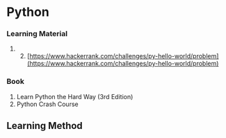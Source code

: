 # Python

### Learning Material

1. 2. [https://www.hackerrank.com/challenges/py-hello-world/problem](https://www.hackerrank.com/challenges/py-hello-world/problem)

### Book

1. Learn Python the Hard Way \(3rd Edition\)
2. Python Crash Course

## Learning Method



